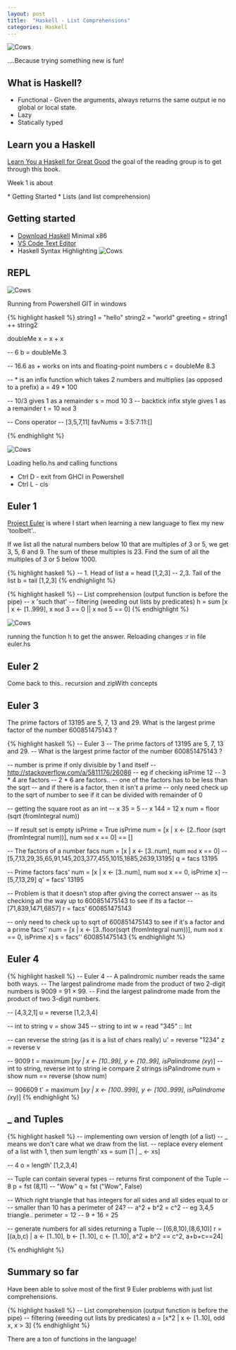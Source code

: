 ```yaml
---
layout: post
title:  "Haskell - List Comprehensions"
categories: Haskell
---
```

![Cows](/assets/Mia_350.jpg)
<p>....Because trying something new is fun!</p>

## What is Haskell?
* Functional -  Given the arguments, always returns the same output ie no global or local state. 
* Lazy
* Statically typed

## Learn you a Haskell
[Learn You a Haskell for Great Good](http://learnyouahaskell.com/) the goal of the reading group is to get through this book.

<p>Week 1 is about</p>
* Getting Started
* Lists (and list comprehension)

## Getting started
* [Download Haskell](https://www.haskell.org/platform/windows.html) Minimal x86
* [VS Code Text Editor](http://code.visualstudio.com/)
* Haskell Syntax Highlighting
![Cows](/assets/Haskell_940.png)

## REPL
![Cows](/assets/Hask_1.jpg)
<p>Running from Powershell GIT in windows</p>

{% highlight haskell %}
string1 = "hello"
string2 = "world"
greeting = string1 ++ string2

doubleMe x = x + x

-- 6
b = doubleMe 3

-- 16.6  as + works on ints and floating-point numbers
c = doubleMe 8.3

-- * is an infix function which takes 2 numbers and multiplies (as opposed to a prefix)
a = 49 * 100

-- 10/3 gives 1 as a remainder
s = mod 10 3
-- backtick infix style gives 1 as a remainder
t = 10 `mod` 3

-- Cons operator
-- [3,5,7,11]
favNums = 3:5:7:11:[]

{% endhighlight %}

![Cows](/assets/Hask_2.jpg)
<p>Loading hello.hs and calling functions</p>

* Ctrl D - exit from GHCI in Powershell
* Ctrl L - cls


## Euler 1
[Project Euler](https://projecteuler.net/archives) is where I start when learning a new language to flex my new 'toolbelt'..

<p>If we list all the natural numbers below 10 that are multiples of 3 or 5, we get 3, 5, 6 and 9. The sum of these multiples is 23.
Find the sum of all the multiples of 3 or 5 below 1000.</p>

{% highlight haskell %}
-- 1.  Head of list
a = head [1,2,3]
-- 2,3.  Tail of the list
b = tail [1,2,3]
{% endhighlight %}

{% highlight haskell %}
-- List comprehension (output function is before the pipe)
-- x 'such that' 
-- filtering (weeding out lists by predicates)
h = sum [x | x <- [1..999], x `mod` 3 == 0 || x `mod` 5 == 0]
{% endhighlight %}

![Cows](/assets/Hask_3.jpg)
<p>running the function h to get the answer.  Reloading  changes :r  in file euler.hs</p>

## Euler 2
Come back to this.. recursion and zipWith concepts

## Euler 3
<p>The prime factors of 13195 are 5, 7, 13 and 29.
 What is the largest prime factor of the number 600851475143 ?</p>

{% highlight haskell %}
-- Euler 3
-- The prime factors of 13195 are 5, 7, 13 and 29.
-- What is the largest prime factor of the number 600851475143 ?

-- number is prime if only divisible by 1 and itself
-- http://stackoverflow.com/a/5811176/26086
-- eg if checking isPrime 12
-- 3 * 4 are factors
-- 2 * 6 are factors..
-- one of the factors has to be less than the sqrt
-- and if there is a factor, then it isn't a prime
-- only need check up to the sqrt of number to see if it can be divided with remainder of 0

-- getting the square root as an int
-- x 35 = 5
-- x 144 = 12
x num = floor (sqrt (fromIntegral num))

-- If result set is empty isPrime = True
isPrime num = [x | x <- [2..floor (sqrt (fromIntegral num))], num `mod` x == 0] == []

-- The factors of a number 
facs num =  [x | x <- [3..num], num `mod` x  == 0]
-- [5,7,13,29,35,65,91,145,203,377,455,1015,1885,2639,13195]
q = facs 13195

-- Prime factors
facs' num =  [x | x <- [3..num], num `mod` x  == 0, isPrime x]
-- [5,7,13,29]
q' = facs' 13195

-- Problem is that it doesn't stop after giving the correct answer
-- as its checking all the way up to 600851475143 to see if its a factor
-- [71,839,1471,6857]
r = facs' 600851475143

-- only need to check up to sqrt of 600851475143 to see if it's a factor and a prime
facs'' num =  [x | x <- [3..floor(sqrt (fromIntegral num))], num `mod` x  == 0, isPrime x]
s = facs'' 600851475143
{% endhighlight %}

## Euler 4
{% highlight haskell %}
-- Euler 4
-- A palindromic number reads the same both ways. 
-- The largest palindrome made from the product of two 2-digit numbers is 9009 = 91 × 99.
-- Find the largest palindrome made from the product of two 3-digit numbers.

-- [4,3,2,1]
u = reverse [1,2,3,4]

-- int to string
v = show 345
-- string to int
w = read "345" :: Int

-- can reverse the string (as it is a list of chars really)
u' = reverse "1234"
z = reverse v

-- 9009
t = maximum [x*y | x <- [10..99], y <- [10..99], isPalindrome (x*y)]
-- int to string, reverse int to string ie compare 2 strings
isPalindrome num = show num == reverse (show num) 

-- 906609
t' = maximum [x*y | x <- [100..999], y <- [100..999], isPalindrome (x*y)]
{% endhighlight %}

## _ and Tuples
{% highlight haskell %}
-- implementing own version of length (of a list)
-- _ means we don't care what we draw from the list.
-- replace every element of a list with 1, then sum
length' xs = sum [1 | _ <- xs] 

-- 4
o = length' [1,2,3,4]

-- Tuple can contain several types
-- returns first component of the Tuple
-- 8
p = fst (8,11) 
-- "Wow"
q = fst ("Wow", False)

-- Which right triangle that has integers for all sides and all sides equal to or 
-- smaller than 10 has a perimeter of 24?
-- a^2 + b^2 = c^2
-- eg 3,4,5 triangle.. perimeter = 12
-- 9 + 16 = 25

-- generate numbers for all sides returning a Tuple
-- [(6,8,10),(8,6,10)]
r = [(a,b,c) | a <- [1..10], b <- [1..10], c <- [1..10], a^2 + b^2 == c^2, a+b+c==24]

{% endhighlight %}

## Summary so far
Have been able to solve most of the first 9 Euler problems with just list comprehensions. 

{% highlight haskell %}
-- List comprehension (output function is before the pipe)
-- filtering (weeding out lists by predicates)
a = [x*2 | x <- [1..10], odd x, x > 3]
{% endhighlight %}

<p>There are a ton of functions in the language!</p> 



